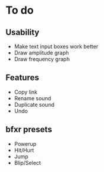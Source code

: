 To do
=====

Usability
---------

- Make text input boxes work better
- Draw amplitude graph
- Draw frequency graph

Features
--------

- Copy link
- Rename sound
- Duplicate sound
- Undo

bfxr presets
------------

- Powerup
- Hit/Hurt
- Jump
- Blip/Select

